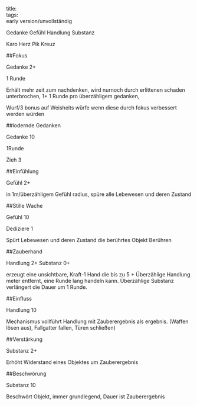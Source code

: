 title:   
tags:   
early version/unvollständig

Gedanke		Gefühl		Handlung	Substanz

Karo		Herz		Pik			Kreuz



##Fokus

Gedanke 2+

1 Runde

Erhält mehr zeit zum nachdenken, wird nurnoch durch erlittenen schaden unterbrochen, 1+ 1 Runde pro überzähligem gedanken,

Wurf/3 bonus auf Weisheits würfe wenn diese durch fokus verbessert werden würden



##lodernde Gedanken

Gedanke 10

1Runde

Zieh 3



##Einfühlung

Gefühl 2+

in 1m/überzähligem Gefühl radius, spüre alle Lebewesen und deren Zustand



##Stille Wache

Gefühl 10

Dediziere 1

Spürt Lebewesen und deren Zustand die berührtes Objekt Berühren



##Zauberhand

Handlung 2+ Substanz 0+

erzeugt eine unsichtbare, Kraft-1 Hand die bis zu 5 + Überzählige Handlung meter entfernt, eine Runde lang handeln kann. Überzählige Substanz verlängert die Dauer um 1 Runde.



##Einfluss

Handlung 10

Mechanismus vollführt Handlung mit Zauberergebnis als ergebnis. (Waffen lösen aus), Fallgatter fallen, Türen schließen)



##Verstärkung

Substanz 2+

Erhöht Widerstand eines Objektes um Zauberergebnis



##Beschwörung

Substanz 10

Beschwört Objekt, immer grundlegend, Dauer ist Zauberergebnis



